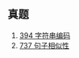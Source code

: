 ## 真题

1. [394 字符串编码](https://leetcode.cn/problems/decode-string/description/)
2. [737 句子相似性](https://leetcode.cn/problems/sentence-similarity-ii/description/)
